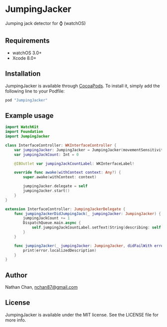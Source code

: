 # JumpingJacker
Jumping jack detector for ⌚️ (watchOS)

## Requirements
- watchOS 3.0+
- Xcode 8.0+

## Installation

JumpingJacker is available through [CocoaPods](http://cocoapods.org). To install
it, simply add the following line to your Podfile:

```ruby
pod "JumpingJacker"
```

## Example usage

```swift
import WatchKit
import Foundation
import JumpingJacker

class InterfaceController: WKInterfaceController {
    var jumpingJacker: JumpingJacker = JumpingJacker(movementSensitivity: .normal)
    var jumpingJackCount: Int = 0

    @IBOutlet var jumpingJackCountLabel: WKInterfaceLabel!

    override func awake(withContext context: Any?) {
        super.awake(withContext: context)

        jumpingJacker.delegate = self
        jumpingJacker.start()
    }
}

extension InterfaceController: JumpingJackerDelegate {
    func jumpingJackerDidJumpingJack(_ jumpingJacker: JumpingJacker) {
        jumpingJackCount += 1
        DispatchQueue.main.async {
            self.jumpingJackCountLabel.setText(String(describing: self.jumpingJackCount))
        }
    }

    func jumpingJacker(_ jumpingJacker: JumpingJacker, didFailWith error: Error) {
        print(error.localizedDescription)
    }
}

```

## Author

Nathan Chan, nchan87@gmail.com

## License

JumpingJacker is available under the MIT license. See the LICENSE file for more info.

